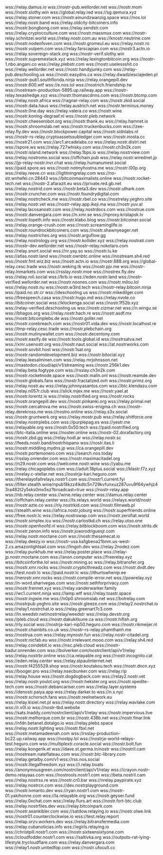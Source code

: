 
wss://relay.damus.io
wss://nostr-pub.wellorder.net
wss://nostr.mom
wss://nostr.slothy.win
wss://global.relay.red
wss://sg.qemura.xyz
wss://relay.stoner.com
wss://nostr.einundzwanzig.space
wss://nos.lol
wss://relay.nostr.band
wss://relay.oldcity-bitcoiners.info
wss://nostr.bongbong.com
wss://relay.sendstr.com
wss://relay.cryptocculture.com
wss://nostr.massmux.com
wss://nostr-relay.schnitzel.world
wss://relay.nostr.com.au
wss://knostr.neutrine.com
wss://nostr.nodeofsven.com
wss://nostr.gromeul.eu
wss://relay.nostr.ro
wss://nostr.vulpem.com
wss://relay.farscapian.com
wss://nostr3.actn.io
wss://relay.sovereign-stack.org
wss://nostr-verif.slothy.win
wss://nostr.supremestack.xyz
wss://relay.lexingtonbitcoin.org
wss://nostr-1.nbo.angani.co
wss://relay.plebstr.com
wss://nostr.uselessshit.co
wss://relay.wellorder.net
wss://nostr.handyjunky.com
wss://relay-pub.deschooling.us
wss://nostr.easydns.ca
wss://relay.dwadziesciajeden.pl
wss://nostr-pub1.southflorida.ninja
wss://relay.orangepill.dev
wss://nostr.600.wtf
wss://e.nos.lol
wss://nostrich.friendship.tw
wss://nostream-production-5895.up.railway.app
wss://nostr-relay.texashedge.xyz
wss://nostr.thomascdnns.com
wss://nostr.btcmp.com
wss://relay.nostr.africa
wss://ragnar-relay.com
wss://nostr.zkid.social
wss://nostr.data.haus
wss://relay.austrich.net
wss://nostr.terminus.money
wss://nostr.0ne.day
wss://relay.valera.co
wss://nostr.wine
wss://nostr.koning-degraaf.nl
wss://nostr.pleb.network
wss://nostr.cheeserobot.org
wss://nostr.thank.eu
wss://relay.hamnet.io
wss://nostr.shroomslab.net
wss://nostr.truckenbucks.com
wss://zee-relay.fly.dev
wss://nostr.blockpower.capital
wss://nostr.sidnlabs.nl
wss://nostr-rs-relay.cryptoassetssubledger.com
wss://nostr.inosta.cc
wss://nostr21.com
wss://arc1.arcadelabs.co
wss://relay.nostr.distrl.net
wss://spore.ws
wss://relay.727whisky.com
wss://nostr.ch3n2k.com
wss://nostr.island.network
wss://relay.1bps.io
wss://relay.nostrview.com
wss://relay.nostromo.social
wss://offchain.pub
wss://relay.nostr.wirednet.jp
wss://jp-relay-nostr.invr.chat
wss://relay.humanumest.social
wss://paid.spore.ws
wss://nostr.notmyhostna.me
wss://nostr.l00p.org
wss://relay.reeve.cn
wss://lightningrelay.com
wss://no-str.wnhefei.cn:28443
wss://bitcoinmaximalists.online
wss://nostr.rocket-tech.net
wss://nostr-2.afarazit.eu
wss://private.red.gb.net
wss://relay.nostrid.com
wss://nostr.beta3.dev
wss://nostr.uthark.com
wss://nostr.cruncher.com
wss://nostr.foundrydigital.com
wss://relay.nostrcheck.me
wss://nostr.rbel.co
wss://nostrelay.yeghro.site
wss://relay.nostr.vet
wss://nostr-relay.app.ikeji.ma
wss://nostr.yuv.al
wss://relay.lacosanostr.com
wss://relay.nostrdocs.com
wss://nostrue.com
wss://nostr.danvergara.com
wss://n.xmr.se
wss://nproxy.kristapsk.lv
wss://nostr.topeth.info
wss://nostr.klabo.blog
wss://nostr.bitcoiner.social
wss://relay.orange-crush.com
wss://nostr.screaminglife.io
wss://nostr.roundrockbitcoiners.com
wss://nostr.shawnyeager.net
wss://relay.nostriches.org
wss://nostr.arguflow.gg
wss://relay.nostrology.org
wss://nostr.kollider.xyz
wss://relay.nostrati.com
wss://nostr-dev.wellorder.net
wss://nostr-relay.nokotaro.com
wss://relay.snort.social
wss://nr.yay.so
wss://nostr.lu.ke
wss://atlas.nostr.land
wss://nostr.ownbtc.online
wss://nostream.sh4.red
wss://nostr.fmt.wiz.biz
wss://nostr.actn.io
wss://nostr.688.org
wss://global-relay.cesc.trade
wss://nostr.weking.tk
wss://nostr.pjv.me
wss://nostr-relay.lnmarkets.com
wss://rsslay.nostr.moe
wss://nostrex.fly.dev
wss://relay.roli.social
wss://brb.io
wss://eden.nostr.land
wss://nostr-verified.wellorder.net
wss://nostr.noones.com
wss://nostr.milou.lol
wss://relay.nostr.nu
wss://nostr.w3ird.tech
wss://nostr-relay.bitcoin.ninja
wss://paid.no.str.cr
wss://deschooling.us
wss://nostr.mikedilger.com
wss://freespeech.casa
wss://nostr.hugo.md
wss://relay.nvote.co
wss://bitcoiner.social
wss://klockenga.social
wss://nostr.1f52b.xyz
wss://relay-verified.deschooling.us
wss://nostr.cizmar.net
wss://n.wingu.se
wss://bhagos.org
wss://relay.nostr.hach.re
wss://nostr.asdf.mx
wss://nostr.bitcoinplebs.de
wss://nostr.goller.net
wss://nostr.corebreach.com
wss://nostr01.vida.dev
wss://nostr.localhost.re
wss://tmp-relay.cesc.trade
wss://nostr.plebchain.org
wss://nostr.mutinywallet.com
wss://nostr.decentony.com
wss://nostr.easify.de
wss://nostr.tools.global.id
wss://nostrsatva.net
wss://xmr.usenostr.org
wss://nostr.naut.social
wss://at.nostrworks.com
wss://nostr.sovbit.host
wss://nostr.1sat.org
wss://nostr.randomdevelopment.biz
wss://nostr.bitocial.xyz
wss://relay.leesalminen.com
wss://relay.mrjohnsson.net
wss://mastodon.cloud/api/v1/streaming
wss://nostr.256k1.dev
wss://relay.beta.fogtype.com
wss://rsslay.ch3n2k.com
wss://nostr.rocketnode.space
wss://nostr.malin.onl
wss://nostr.reamde.dev
wss://nostr.globals.fans
wss://nostr.fractalized.ovh
wss://nostr.primz.org
wss://relay.nostr.au
wss://relay.johnnyasantos.com
wss://btc.klendazu.com
wss://relay.n057r.club
wss://slick.mjex.me
wss://nostr.yael.at
wss://nostr.lorentz.is
wss://relay.nostrified.org
wss://nostr.rocks
wss://nostr.orangepill.dev
wss://nostr.pinkanki.org
wss://relay.primal.net
wss://nostr.cercatrova.me
wss://nostr.swiss-enigma.ch
wss://nostr-relay.derekross.me
wss://nostro.online
wss://relay.s3x.social
wss://nostr.gruntwerk.org
wss://relay.mostr.pub
wss://relay.shitforce.one
wss://relay.nostrplebs.com
wss://purplepag.es
wss://yestr.me
wss://relayable.org
wss://nostr.0x50.tech
wss://paid.nostrified.org
wss://btc-italia.online
wss://noster.online
wss://nostr-02.dorafactory.org
wss://nostr.zbd.gg
wss://relay.hodl.ar
wss://relay.nostr.sc
wss://feeds.nostr.band/nostrhispano
wss://nostr.itas.li
wss://nostr.middling.mydns.jp
wss://ca.orangepill.dev
wss://nostr.portemonero.com
wss://search.nos.today
wss://rsslay.onrender.com
wss://nostr.maximacitadel.org
wss://n29.nostr.com
wss://welcome.nostr.wine
wss://yabu.me
wss://relay.chicagoplebs.com
wss://adult.18plus.social
wss://blastr.f7z.xyz
wss://nrelay.c-stellar.net
wss://nostrja-kari.heguro.com
wss://therelayofallrelays.nostr1.com
wss://nostr1.current.fyi
wss://filter.stealth.wine/npub18kzz4lkdtc5n729kvfunxuz287uvu9f64ywhjz43ra482t2y5sks0mx5sz?broadcast=true
wss://nostr-relay.app
wss://nb.relay.center
wss://wine.relay.center
wss://damus.relay.center
wss://offchain.relay.center
wss://ts.relays.world
wss://relays.world/nostr
wss://nostr.azte.co
wss://rly.nostrkid.com
wss://nostr.filmweb.pl
wss://stealth.wine
wss://africa.nostr.joburg
wss://nostr.superfriends.online
wss://free.nostr.lc
wss://relay.nostrswap.com
wss://nostr.zerofiat.world
wss://nostr.simplex.icu
wss://nostr.carlostkd.ch
wss://relay.utxo.one
wss://nostr.openhoofd.nl
wss://relay.bitblockboom.com
wss://nostr.strits.dk
wss://nostr.zenon.info
wss://nostr.joaorodriguesjr.com
wss://relay.nostr.moctane.com
wss://nostr.thesamecat.io
wss://relay.deezy.io
wss://nostr-usa.ka1gbeoa21bnm.us-west-2.cs.amazonlightsail.com
wss://lingoh.dev
wss://relay.2nodez.com
wss://relay.punkhub.me
wss://relay.poster.place
wss://relay-jp.nostr.moctane.com
wss://anon.computer
wss://freerelay.xyz
wss://bitcoinforthe.lol
wss://nostr.mining.sc
wss://relay.bitransfer.org
wss://nostr.xmr.rocks
wss://nostr.crypticthreadz.com
wss://nostr.dvdt.dev
wss://test.nostr.lc
wss://paid.nostr.lc
wss://ithurtswhenip.ee
wss://nerostr.xmr.rocks
wss://nostr.compile-error.net
wss://powrelay.xyz
wss://n-word.sharivegas.com
wss://nostr.sethforprivacy.com
wss://nostr.frennet.xyz
wss://relay.vanderwarker.family
wss://wc1.current.ninja
wss://lamp.wtf
wss://relay.toastr.space
wss://nostr.ingwie.me
wss://n0p0.shroomslab.net
wss://botrelay.com
wss://nostrpub.yeghro.site
wss://nostr.gleeze.com
wss://relay2.nostrchat.io
wss://relay1.nostrchat.io
wss://relay.greenart7c3.com
wss://ln.weedstr.net/nostrrelay/weedstr
wss://relay.devstr.org
wss://pleb.cloud
wss://nostr.dakukitsune.ca
wss://nostr.hifish.org
wss://rly.social
wss://nostrja-kari-nip50.heguro.com
wss://nostr.rikmeijer.nl
wss://nostr.chainbits.co.uk
wss://nostr-rs-relay.phamthanh.me
wss://nostrua.com
wss://relay.mynostr.fun
wss://relay.nostr-citadel.org
wss://nostr.nicfab.eu
wss://nostr.irrelevant.mooo.com
wss://relay.sh4.red
wss://relay.coindebit.io
wss://nsc.pleb.cloud
wss://nostr-badur.onrender.com
wss://bolverker.com/nostrclient/api/v1/relay
wss://relay.nostrbr.online
wss://ca.relayable.org
wss://nostr.incognito.cat
wss://eden.relay.center
wss://relay.stpaulinternet.net
wss://nostr.f4255529.shop
wss://nostr.koutakou.tech
wss://nostr.dncn.xyz
wss://booger.pro
wss://relay.nsecbunker.com
wss://relay.rip
wss://relay.house
wss://nostr.dogdogback.com
wss://relay2.nostr.vet
wss://relay.nostr.youlot.org
wss://nostr.hekster.org
wss://nostr.xpedite-tech.com
wss://nostr.debancariser.com
wss://relay.layer.systems
wss://denostr.paiya.app
wss://relay.darker.to
wss://n.s.nyc
wss://nostr.schorsch.fans
wss://nostr.reelnetwork.eu
wss://relay.kisiel.net.pl
wss://relay.nostr.directory
wss://relay.wavlake.com
wss://r.v0l.io
wss://nostr-tbd.website
wss://sats.lnaddy.com/nostrclient/api/v1/relay
wss://nostr.impervious.live
wss://nostr.melhorque.com.br
wss://nostr.438b.net
wss://nostr.fmar.link
wss://nfdn.betanet.dotalgo.io
wss://relay.plebz.space
wss://relay.nostr.lighting
wss://nostr.fbxl.net
wss://nostr.metamadeenah.com
wss://rsslay-production-bc22.up.railway.app
wss://nostpy.lol
wss://nostrja-world-relays-test.heguro.com
wss://multiplextr.coracle.social
wss://nostr.bolt.fun
wss://relay.kongerik.et
wss://dave.st.germa.in/nostr
wss://nostril.cam
wss://nostream.nateflateau.com
wss://nostr.btc-library.com
wss://relay.getalby.com/v1
wss://rss.nos.social
wss://nostr.illegalfreedom.xyz
wss://i.relay.boats
wss://anonymousgreen.com/nostrclient/api/v1/relay
wss://crayon.nostr-demo.relayaas.com
wss://nostrools.nostr1.com
wss://beta.nostril.cam
wss://relay.nostrss.re
wss://nostr.cr0.bar
wss://nrelay.paypirate.xyz
wss://relay.nostrcn.com
wss://dev.nostrplayground.com
wss://nostr.ivmanto.dev
wss://ryan.nostr1.com
wss://nostr-01.yakihonne.com
wss://la.relayable.org
wss://nostr.geyser.fund
wss://relay.0xchat.com
wss://relay.flurs.art
wss://nostr.fort-btc.club
wss://relay.nostrfiles.dev
wss://relay.bitcoinpark.com
wss://nostr.seankibler.com
wss://satdow.relaying.io
wss://nostr.olwe.link
wss://nostr01.counterclockwise.io
wss://test.relay.report
wss://relap.orzv.workers.dev
wss://relay.bitransfermedia.com
wss://relay.cubanoticias.info
wss://egirls.relaying.io
wss://christpill.nostr1.com
wss://nostr.sixteensixtyone.com
wss://cloudfodder.nostr1.com
wss://saltivka.org
wss://outputs-rat-lying-lifestyle.trycloudflare.com
wss://relay.danvergara.com
wss://relay1.nostr.unitedfop.com
wss://nostr.ufocult.cc

